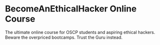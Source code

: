# BecomeAnEthicalHacker Online Course

The ultimate online course for OSCP students and aspiring ethical hackers. Beware the overpriced bootcamps. Trust the Guru instead.
